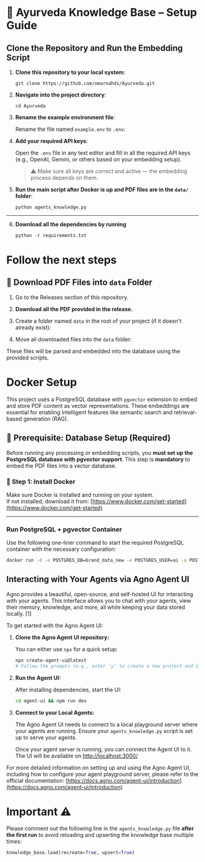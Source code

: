 # 📘 Ayurveda Knowledge Base – Setup Guide

## Clone the Repository and Run the Embedding Script

1. **Clone this repository to your local system**:

   `git clone https://github.com/omarnahdi/Ayurveda.git`

2. **Navigate into the project directory**:

   `cd Ayurveda`

3. **Rename the example environment file**:

   Rename the file named `example.env` to `.env`:

4. **Add your required API keys**:

   Open the `.env` file in any text editor and fill in all the required API keys (e.g., OpenAI, Gemini, or others based on your embedding setup).

   > ⚠️ Make sure all keys are correct and active — the embedding process depends on them.

5. **Run the main script after Docker is up and PDF files are in the `data/` folder**:

   `python agents_knowledge.py`

---

6. **Download all the dependencies by running**
   ```python
   python -r requirements.txt
   ```
# **Follow the next steps**


## 📂 Download PDF Files into `data` Folder

1. Go to the Releases section of this repository.

2. **Download all the PDF provided in the release.**

3. Create a folder named `data` in the root of your project (if it doesn't already exist):

4. Move all downloaded files into the `data` folder:

These files will be parsed and embedded into the database using the provided scripts.


# Docker Setup

This project uses a PostgreSQL database with `pgvector` extension to embed and store PDF content as vector representations. These embeddings are essential for enabling intelligent features like semantic search and retrieval-based generation (RAG).

## 🚨 Prerequisite: Database Setup (Required)

Before running any processing or embedding scripts, you **must set up the PostgreSQL database with pgvector support**. This step is **mandatory** to embed the PDF files into a vector database.

### 🐳 Step 1: Install Docker

Make sure Docker is installed and running on your system.  
If not installed, download it from: [https://www.docker.com/get-started](https://www.docker.com/get-started)

---

### Run PostgreSQL + pgvector Container

Use the following one-liner command to start the required PostgreSQL container with the necessary configuration:

```bash
docker run -d -e POSTGRES_DB=brand_data_new -e POSTGRES_USER=ai -e POSTGRES_PASSWORD=ai -e PGDATA=/var/lib/postgresql/data/pgdata -v pgvolume:/var/lib/postgresql/data -p 5532:5432 --name pgvector agnohq/pgvector:16
```

## Interacting with Your Agents via Agno Agent UI

Agno provides a beautiful, open-source, and self-hosted UI for interacting with your agents. This interface allows you to chat with your agents, view their memory, knowledge, and more, all while keeping your data stored locally. [1]

To get started with the Agno Agent UI:

1.  **Clone the Agno Agent UI repository:**

    You can either use `npx` for a quick setup:
    ```bash
    npx create-agent-ui@latest
    # Follow the prompts (e.g., enter 'y' to create a new project and install dependencies)
    ```

2.  **Run the Agent UI:**

    After installing dependencies, start the UI:
    ```bash
    cd agent-ui && npm run dev
    ```

3.  **Connect to your Local Agents:**

    The Agno Agent UI needs to connect to a local playground server where your agents are running. Ensure your `agents_knowledge.py` script is set up to serve your agents.

    Once your agent server is running, you can connect the Agent UI to it. The UI will be available on [http://localhost:3000/](http://localhost:3000/)

    
For more detailed information on setting up and using the Agno Agent UI, including how to configure your agent playground server, please refer to the official documentation: [https://docs.agno.com/agent-ui/introduction](https://docs.agno.com/agent-ui/introduction)

# Important ⚠️

Please comment out the following line in the `agents_knowledge.py` file **after the first run** to avoid reloading and upserting the knowledge base multiple times:

```python
knowledge_base.load(recreate=True, upsert=True)
